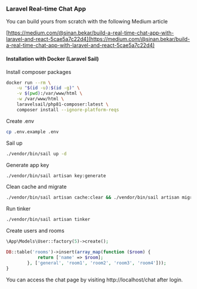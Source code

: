 ### Laravel Real-time Chat App

You can build yours from scratch with the following Medium article

[https://medium.com/@sinan.bekar/build-a-real-time-chat-app-with-laravel-and-react-5cae5a7c22d4](https://medium.com/@sinan.bekar/build-a-real-time-chat-app-with-laravel-and-react-5cae5a7c22d4)

#### Installation with Docker (Laravel Sail)

Install composer packages
```bash
docker run --rm \
    -u "$(id -u):$(id -g)" \
    -v $(pwd):/var/www/html \
    -w /var/www/html \
    laravelsail/php81-composer:latest \
    composer install --ignore-platform-reqs
```

Create .env
```bash
cp .env.example .env
```

Sail up

```bash
./vendor/bin/sail up -d
```

Generate app key

```bash
./vendor/bin/sail artisan key:generate
```

Clean cache and migrate

```bash
./vendor/bin/sail artisan cache:clear && ./vendor/bin/sail artisan migrate
```

Run tinker
```bash
./vendor/bin/sail artisan tinker
```

Create users and rooms

```php
\App\Models\User::factory(5)->create();
```

```php
DB::table('rooms')->insert(array_map(function ($room) {
            return ['name' => $room];
        }, ['general', 'room1', 'room2', 'room3', 'room4']));
}
```

You can access the chat page by visiting http://localhost/chat after login.
